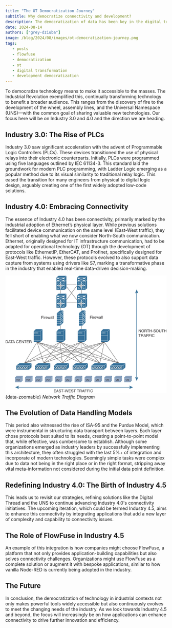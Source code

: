 ```yaml
---
title: "The OT Democratization Journey"
subtitle: Why democratize connectivity and development?
description: The democratization of data has been key in the digital transformation journey and the next step is to make that data valuable to everyone.
date: 2024-08-14
authors: ["grey-dziuba"]
image: /blog/2024/08/images/ot-democratization-journey.png
tags:
   - posts
   - flowfuse
   - democratization
   - ot
   - digital transformation
   - development democratization
---
```


To democratize technology means to make it accessible to the masses. The Industrial Revolution exemplified this, continually transforming technology to benefit a broader audience. This ranges from the discovery of fire to the development of the wheel, assembly lines, and the Universal Namespace (UNS)—with the common goal of sharing valuable new technologies. Our focus here will be on Industry 3.0 and 4.0 and the direction we are heading.

<!--more-->

## Industry 3.0: The Rise of PLCs

Industry 3.0 saw significant acceleration with the advent of Programmable Logic Controllers (PLCs). These devices transitioned the use of physical relays into their electronic counterparts. Initially, PLCs were programmed using five languages outlined by IEC 61134-3. This standard laid the groundwork for modern PLC programming, with Ladder Logic emerging as a popular method due to its visual similarity to traditional relay logic. This eased the transition for many engineers from physical to digital logic design, arguably creating one of the first widely adopted low-code solutions.


## Industry 4.0: Embracing Connectivity

The essence of Industry 4.0 has been connectivity, primarily marked by the industrial adoption of Ethernet’s physical layer. While previous solutions facilitated device communication on the same level (East-West traffic), they fell short of enabling what we now consider North-South communication. Ethernet, originally designed for IT infrastructure communication, had to be adapted for operational technology (OT) through the development of protocols like EthernetIP, EtherCAT, and Profinet, specifically designed for East-West traffic. However, these protocols evolved to also support data capture from systems using drivers like S7, marking a transformative phase in the industry that enabled real-time data-driven decision-making.

!["Network Visualization of East-West vs North-South traffic"](./images/traffic-flow-diagram.png "Network Visualization of East-West vs North-South traffic"){data-zoomable}
_Network Traffic Diagram_

## The Evolution of Data Handling Models

This period also witnessed the rise of ISA-95 and the Purdue Model, which were instrumental in structuring data transport between layers. Each layer chose protocols best suited to its needs, creating a point-to-point model that, while effective, was cumbersome to establish. Although some organizations emerged as industry leaders by successfully implementing this architecture, they often struggled with the last 5%+ of integration and incorporate of modern technologies. Seemingly simple tasks were complex due to data not being in the right place or in the right format, stripping away vital meta-information not considered during the initial data point definition.


## Redefining Industry 4.0: The Birth of Industry 4.5

This leads us to revisit our strategies, refining solutions like the Digital Thread and the UNS to continue advancing Industry 4.0's connectivity initiatives. The upcoming iteration, which could be termed Industry 4.5, aims to enhance this connectivity by integrating applications that add a new layer of complexity and capability to connectivity issues.


## The Role of FlowFuse in Industry 4.5

An example of this integration is how companies might choose FlowFuse, a platform that not only provides application-building capabilities but also solves connectivity challenges. Organizations might use FlowFuse as a complete solution or augment it with bespoke applications, similar to how vanilla Node-RED is currently being adopted in the industry.

## The Future

In conclusion, the democratization of technology in industrial contexts not only makes powerful tools widely accessible but also continuously evolves to meet the changing needs of the industry. As we look towards Industry 4.5 and beyond, the focus will increasingly be on how applications can enhance connectivity to drive further innovation and efficiency.